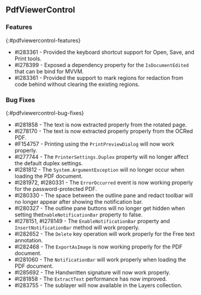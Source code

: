 ## PdfViewerControl

### Features
{:#pdfviewercontrol-features}

* \#I283361 - Provided the keyboard shortcut support for Open, Save, and Print tools. 
* \#I278399 - Exposed a dependency property for the `IsDocumentEdited` that can be bind for MVVM.
* \#I283361 - Provided the support to mark regions for redaction from code behind without clearing the existing regions.

### Bug Fixes
{:#pdfviewercontrol-bug-fixes}

* \#I281858 - The text is now extracted properly from the rotated page.
* \#I278170 - The text is now extracted properly properly from the OCRed PDF.
* \#F154757 - Printing using the `PrintPreviewDialog` will now work properly.
* \#I277744 - The `PrinterSettings.Duplex` property will no longer affect the default duplex settings.
* \#I281812 - The `System.ArgumentException` will no longer occur when loading the PDF document.
* \#I281972, #I280331 - The `ErrorOccurred` event is now working properly for the password-protected PDF.
* \#I280330 - The space between the outline pane and redact toolbar will no longer appear after showing the notification bar.
* \#I280327 - The outline pane buttons will no longer get hidden when setting the`EnableNotificationBar` property to false.
* \#I278151, #I278149 - The `EnableNotificationBar` property and `InsertNotificationBar` method will work properly.
* \#I282652 - The `Delete` key operation will work properly for the Free text annotation.
* \#I282468 - The `ExportAsImage` is now working properly for the PDF document.
* \#I281060 - The `NotificationBar` will work properly when loading the PDF document.
* \#I285692 - The Handwritten signature will now work properly.
* \#I281858 - The `ExtractText` performance has now improved.
* \#I283755 - The sublayer will now available in the Layers collection.